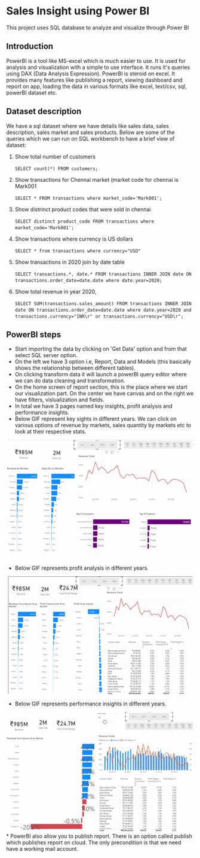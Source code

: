 # Sales Insight using Power BI
 This project uses SQL database to analyze and visualize through Power BI

## Introduction
PowerBI is a tool like MS-excel which is much easier to use. It is used for analysis and visualization with a simple to use interface.
It runs it's queries using DAX (Data Analysis Expression). PowerBI is steroid on excel. 
It provides many features like publishing a report, viewing dashboard and report on app, loading the data in various formats like excel, text/csv, sql, powerBI dataset etc.

## Dataset description 
We have a sql dataset where we have details like sales data, sales description, sales market and sales products.
Below are some of the queries which we can run on SQL workbench to have a brief view of dataset:
1. Show total number of customers

    `SELECT count(*) FROM customers;`

1. Show transactions for Chennai market (market code for chennai is Mark001

    `SELECT * FROM transactions where market_code='Mark001';`

1. Show distrinct product codes that were sold in chennai

    `SELECT distinct product_code FROM transactions where market_code='Mark001';`

1. Show transactions where currency is US dollars

    `SELECT * from transactions where currency="USD"`

1. Show transactions in 2020 join by date table

    `SELECT transactions.*, date.* FROM transactions INNER JOIN date ON transactions.order_date=date.date where date.year=2020;`

1. Show total revenue in year 2020,

    `SELECT SUM(transactions.sales_amount) FROM transactions INNER JOIN date ON transactions.order_date=date.date where date.year=2020 and transactions.currency="INR\r" or transactions.currency="USD\r";`

## PowerBI steps
* Start importing the data by clicking on 'Get Data' option and from that select SQL server option.
* On the left we have 3 option i.e, Report, Data and Models (this basically shows the relationship between different tables).
* On clicking transform data it will launch a powerBI query editor where we can do data cleaning and transformation.
* On the home screen of report section, this is the place where we start our visualization part. On the center we have canvas and on the right we have filters, vislualization      and fields.
* In total we have 3 pages named key insights, profit analysis and performance insights. 
* Below GIF represent key sights in different years. We can click on various options of revenue by markets, sales quantity by markets etc to look at their respective stats. 
<img src="https://github.com/jainyk/Sales-Insight-using-Power-BI/blob/main/img/key_insight_gif.gif"/>

* Below GIF represents profit analysis in different years.
<img src="https://github.com/jainyk/Sales-Insight-using-Power-BI/blob/main/img/profit_analysis_gif.gif"/>

* Below GIF represents performance insights in different years.
<img src="https://github.com/jainyk/Sales-Insight-using-Power-BI/blob/main/img/performance_gif.gif"/>
* PowerBI also allow you to publish report. There is an option called publish which publishes report on cloud. The only precondition is that we need have a working mail account. 

